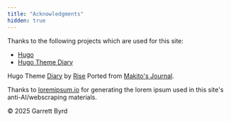 ```yaml
---
title: "Acknowledgments"
hidden: true
---
```


Thanks to the following projects which are used for this site:
 - [Hugo](https://github.com/gohugoio/hugo)
 - [Hugo Theme Diary](https://github.com/amazingrise/hugo-theme-diary)

Hugo Theme 
[Diary](https://github.com/amazingrise/hugo-theme-diary) by [Rise](https://github.com/AmazingRise)
Ported from [Makito's Journal](https://github.com/SumiMakito/hexo-theme-journal/).

Thanks to [loremipsum.io](https://loremipsum.io) for generating the lorem ipsum used in this site's anti-AI/webscraping materials.

© 2025 Garrett Byrd

